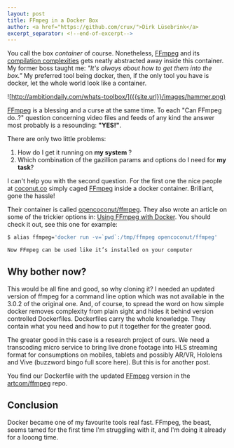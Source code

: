```yaml
---
layout: post
title: FFmpeg in a Docker Box
author: <a href="https://github.com/crux/">Dirk Lüsebrink</a>
excerpt_separator: <!--end-of-excerpt-->
---
```

You call the box *container* of course. Nonetheless, [FFmpeg] and its [compilation complexities] gets neatly abstracted away inside this container. My former boss taught me: _"It's always about how to get them into the box."_ My preferred tool being docker, then, if the only tool you have is docker, let the whole world look like a container.

![http://ambitiondaily.com/whats-toolbox/]({{site.url}}/images/hammer.png)

[hammer image]: http://ambitiondaily.com/whats-toolbox/

<!--end-of-excerpt-->

[FFmpeg] is a blessing and a curse at the same time. To each "Can FFmpeg do..?"  question concerning video files and feeds of any kind the answer most probably is a resounding: **"YES!"**.

There are only two little problems: 

 1. How do I get it running on **my system** ?
 2. Which combination of the gazillion params and options do I need for **my task**?

I can't help you with the second question. For the first one the nice people at [coconut.co] simply caged [FFmpeg] inside a docker container. Brilliant, gone the hassle!

Their container is called [opencoconut/ffmpeg]. They also wrote an article on some of the trickier options in: [Using FFmpeg with Docker]. You should check it out, see this one for example:

```sh
$ alias ffmpeg='docker run -v=`pwd`:/tmp/ffmpeg opencoconut/ffmpeg'

Now FFmpeg can be used like it’s installed on your computer
```

## Why bother now?

This would be all fine and good, so why cloning it? I needed an updated version of ffmpeg for a command line option which was not available in the 3.0.2 of the original one. And, of course, to spread the word on how simple docker removes complexity from plain sight and hides it behind version controlled Dockerfiles.  Dockerfiles carry the whole knowledge. They contain what you need and how to put it together for the greater good.

The greater good in this case is a research project of ours. We need a transcoding micro service to bring live drone footage into HLS streaming format for consumptions on mobiles, tablets and possibly AR/VR, Hololens and Vive (buzzword bingo full score here). But this is for another post.

You find our Dockerfile with the updated [FFmpeg] version in the [artcom/ffmpeg] repo.

## Conclusion

Docker became one of my favourite tools real fast. FFmpeg, the beast, seems tamed for the first time I'm struggling with it, and I'm doing it already for a looong time.

[FFmpeg]: https://ffmpeg.org/
[compilation complexities]: https://trac.ffmpeg.org/wiki/CompilationGuide
[opencoconut/ffmpeg]: https://github.com/opencoconut/ffmpeg
[coconut.co]: http://coconut.co/
[Using FFmpeg with Docker]: https://medium.com/coconut-stories/using-ffmpeg-with-docker-94523547f35c
[artcom/ffmpeg]: https://github.com/artcom/ffmpeg

